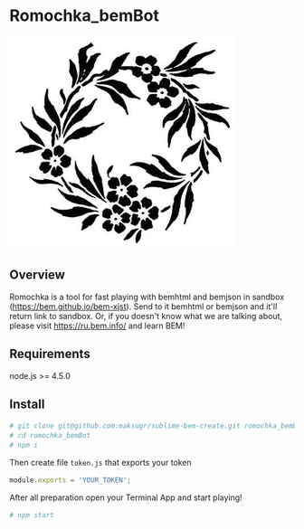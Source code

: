 # Romochka_bemBot

![jpg](https://github.com/maksugr/romochka_bembot/blob/master/romochka-pic.jpg)

## Overview

Romochka is a tool for fast playing with bemhtml and bemjson in sandbox (https://bem.github.io/bem-xjst). Send to it bemhtml or bemjson and it'll return link to sandbox. Or, if you doesn't know what we are talking about, please visit https://ru.bem.info/ and learn BEM!

## Requirements

node.js >= 4.5.0

## Install

``` bash
# git clone git@github.com:maksugr/sublime-bem-create.git romochka_bemBot
# cd romochka_bemBot
# npm i
```

Then create file `token.js` that exports your token
``` javascript
module.exports = 'YOUR_TOKEN';
```

After all preparation open your Terminal App and start playing!
``` bash
# npm start
```